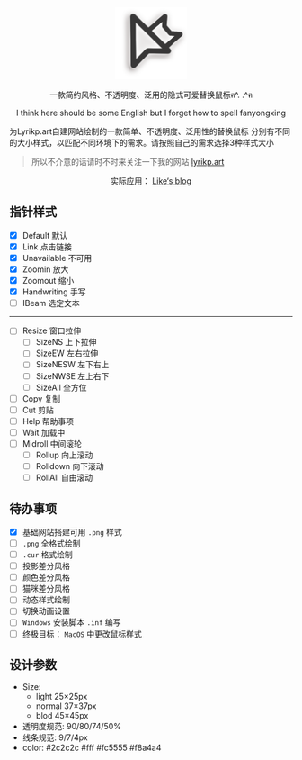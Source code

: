 <p align="center">
  <img alt="LikeyArrow" src="/Arrow.png" width="128">
</p>

<p align="center">一款简约风格、不透明度、泛用的隐式可爱替换鼠标ฅ^. .^ฅ</p>
<p align="center">I think here should be some English but I forget how to spell fanyongxing</p>

为Lyrikp.art自建网站绘制的一款简单、不透明度、泛用性的替换鼠标
分别有不同的大小样式，以匹配不同环境下的需求。请按照自己的需求选择3种样式大小

> 所以不介意的话请时不时来关注一下我的网站 [lyrikp.art](lyrikp.art)

<p align="center">
  <span>实际应用：</span>
  <a href="https://lyrikp.art/">Like‘s blog</a>
</p>

## 指针样式

- [x] Default 默认
- [x] Link 点击链接
- [x] Unavailable 不可用
- [x] Zoomin 放大
- [x] Zoomout 缩小
- [x] Handwriting 手写
- [ ] IBeam 选定文本

----

- [ ] Resize 窗口拉伸
  - [ ] SizeNS 上下拉伸
  - [ ] SizeEW 左右拉伸
  - [ ] SizeNESW 左下右上
  - [ ] SizeNWSE 左上右下
  - [ ] SizeAll 全方位
- [ ] Copy 复制
- [ ] Cut 剪贴
- [ ] Help 帮助事项
- [ ] Wait 加载中
- [ ] Midroll 中间滚轮
  - [ ] Rollup 向上滚动
  - [ ] Rolldown 向下滚动
  - [ ] RollAll 自由滚动

## 待办事项

- [x] 基础网站搭建可用 `.png` 样式
- [ ] `.png` 全格式绘制
- [ ] `.cur` 格式绘制
- [ ] 投影差分风格
- [ ] 颜色差分风格
- [ ] 猫咪差分风格
- [ ] 动态样式绘制
- [ ] 切换动画设置
- [ ] `Windows` 安装脚本 `.inf` 编写
- [ ] 终极目标： `MacOS` 中更改鼠标样式

## 设计参数

- Size: 
  - light 25×25px
  - normal 37×37px
  - blod 45×45px
- 透明度规范: 90/80/74/50%
- 线条规范: 9/7/4px
- color: #2c2c2c #fff #fc5555 #f8a4a4